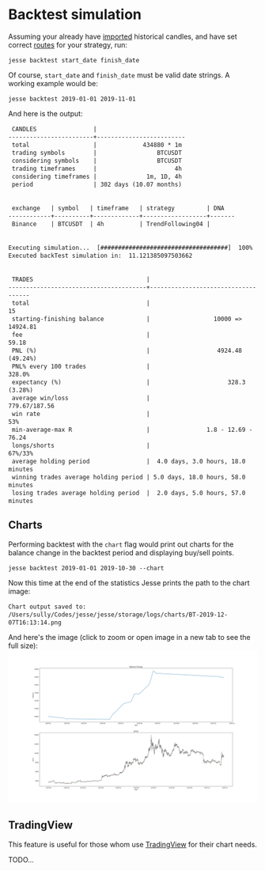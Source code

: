 # Backtest simulation

Assuming your already have [imported](./import.md) historical candles, and have set correct [routes](./routes.md) for your strategy, run:

```
jesse backtest start_date finish_date
```

Of course, `start_date` and `finish_date` must be valid date strings. A working example would be:

```
jesse backtest 2019-01-01 2019-11-01
```

And here is the output:

```
 CANDLES                |
------------------------+-------------------------
 total                  |             434880 * 1m
 trading symbols        |                 BTCUSDT
 considering symbols    |                 BTCUSDT
 trading timeframes     |                      4h
 considering timeframes |              1m, 1D, 4h
 period                 | 302 days (10.07 months)


 exchange   | symbol   | timeframe   | strategy         | DNA
------------+----------+-------------+------------------+-------
 Binance    | BTCUSDT  | 4h          | TrendFollowing04 |


Executing simulation...  [####################################]  100%
Executed backTest simulation in:  11.121385097503662


 TRADES                                |
---------------------------------------+------------------------------------
 total                                 |                                 15
 starting-finishing balance            |                  10000 => 14924.81
 fee                                   |                              59.18
 PNL (%)                               |                   4924.48 (49.24%)
 PNL% every 100 trades                 |                             328.0%
 expectancy (%)                        |                      328.3 (3.28%)
 average win/loss                      |                      779.67/187.56
 win rate                              |                                53%
 min-average-max R                     |                1.8 - 12.69 - 76.24
 longs/shorts                          |                            67%/33%
 average holding period                |  4.0 days, 3.0 hours, 18.0 minutes
 winning trades average holding period | 5.0 days, 18.0 hours, 58.0 minutes
 losing trades average holding period  |  2.0 days, 5.0 hours, 57.0 minutes
```

## Charts

Performing backtest with the `chart` flag would print out charts for the balance change in the backtest period and displaying buy/sell points.

```
jesse backtest 2019-01-01 2019-10-30 --chart
```

Now this time at the end of the statistics Jesse prints the path to the chart image:

```
Chart output saved to:
/Users/sully/Codes/jesse/jesse/storage/logs/charts/BT-2019-12-07T16:13:14.png
```

And here's the image (click to zoom or open image in a new tab to see the full size):
![symbols](../docs/imgs/backtest-chart.png)

## TradingView

This feature is useful for those whom use [TradingView](https://www.tradingview.com) for their chart needs.

TODO...
